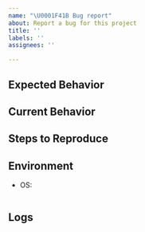 ```yaml
---
name: "\U0001F41B Bug report"
about: Report a bug for this project
title: ''
labels: ''
assignees: ''

---
```


## Expected Behavior

<!-- Tell us what should happen -->

## Current Behavior

<!-- Tell us what happens instead of the expected behavior -->

## Steps to Reproduce

<!-- Provide a link to a live example, or an unambiguous set of steps to reproduce this bug. -->
<!-- Include code to reproduce, if relevant -->

## Environment

- OS:

<!-- Put your dotenv within backticks below. Be sure to remove any secrets/passwords. -->
```dotenv
```

## Logs

<!-- Provide a brief log -->
